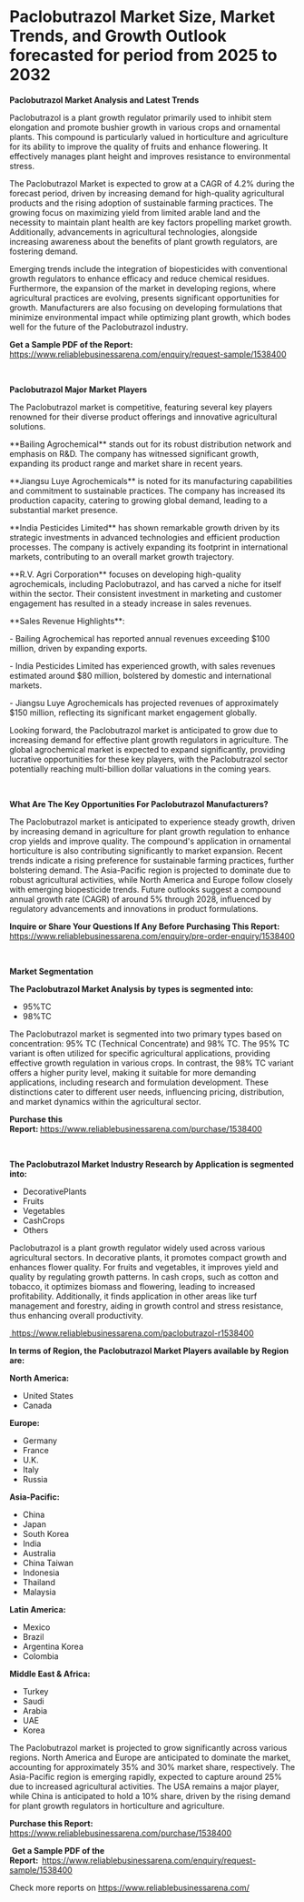 <p><h1>Paclobutrazol Market Size, Market Trends, and Growth Outlook forecasted for period from 2025 to 2032</h1></p><p><strong>Paclobutrazol Market Analysis and Latest Trends</strong></p>
<p><p>Paclobutrazol is a plant growth regulator primarily used to inhibit stem elongation and promote bushier growth in various crops and ornamental plants. This compound is particularly valued in horticulture and agriculture for its ability to improve the quality of fruits and enhance flowering. It effectively manages plant height and improves resistance to environmental stress.</p><p>The Paclobutrazol Market is expected to grow at a CAGR of 4.2% during the forecast period, driven by increasing demand for high-quality agricultural products and the rising adoption of sustainable farming practices. The growing focus on maximizing yield from limited arable land and the necessity to maintain plant health are key factors propelling market growth. Additionally, advancements in agricultural technologies, alongside increasing awareness about the benefits of plant growth regulators, are fostering demand. </p><p>Emerging trends include the integration of biopesticides with conventional growth regulators to enhance efficacy and reduce chemical residues. Furthermore, the expansion of the market in developing regions, where agricultural practices are evolving, presents significant opportunities for growth. Manufacturers are also focusing on developing formulations that minimize environmental impact while optimizing plant growth, which bodes well for the future of the Paclobutrazol industry.</p></p>
<p><strong>Get a Sample PDF of the Report:&nbsp;</strong> <a href="https://www.reliablebusinessarena.com/enquiry/request-sample/1538400?utm_campaign=2217&utm_medium=2&utm_source=Github&utm_content=ia&utm_term=31032025&utm_id=paclobutrazol">https://www.reliablebusinessarena.com/enquiry/request-sample/1538400</a></p>
<p>&nbsp;</p>
<p><strong>Paclobutrazol Major Market Players</strong></p>
<p><p>The Paclobutrazol market is competitive, featuring several key players renowned for their diverse product offerings and innovative agricultural solutions. </p><p>**Bailing Agrochemical** stands out for its robust distribution network and emphasis on R&D. The company has witnessed significant growth, expanding its product range and market share in recent years. </p><p>**Jiangsu Luye Agrochemicals** is noted for its manufacturing capabilities and commitment to sustainable practices. The company has increased its production capacity, catering to growing global demand, leading to a substantial market presence.</p><p>**India Pesticides Limited** has shown remarkable growth driven by its strategic investments in advanced technologies and efficient production processes. The company is actively expanding its footprint in international markets, contributing to an overall market growth trajectory.</p><p>**R.V. Agri Corporation** focuses on developing high-quality agrochemicals, including Paclobutrazol, and has carved a niche for itself within the sector. Their consistent investment in marketing and customer engagement has resulted in a steady increase in sales revenues.</p><p>**Sales Revenue Highlights**: </p><p>- Bailing Agrochemical has reported annual revenues exceeding $100 million, driven by expanding exports.</p><p>- India Pesticides Limited has experienced growth, with sales revenues estimated around $80 million, bolstered by domestic and international markets.</p><p>- Jiangsu Luye Agrochemicals has projected revenues of approximately $150 million, reflecting its significant market engagement globally.</p><p>Looking forward, the Paclobutrazol market is anticipated to grow due to increasing demand for effective plant growth regulators in agriculture. The global agrochemical market is expected to expand significantly, providing lucrative opportunities for these key players, with the Paclobutrazol sector potentially reaching multi-billion dollar valuations in the coming years.</p></p>
<p>&nbsp;</p>
<p><strong>What Are The Key Opportunities For Paclobutrazol Manufacturers?</strong></p>
<p><p>The Paclobutrazol market is anticipated to experience steady growth, driven by increasing demand in agriculture for plant growth regulation to enhance crop yields and improve quality. The compound's application in ornamental horticulture is also contributing significantly to market expansion. Recent trends indicate a rising preference for sustainable farming practices, further bolstering demand. The Asia-Pacific region is projected to dominate due to robust agricultural activities, while North America and Europe follow closely with emerging biopesticide trends. Future outlooks suggest a compound annual growth rate (CAGR) of around 5% through 2028, influenced by regulatory advancements and innovations in product formulations.</p></p>
<p><strong>Inquire or Share Your Questions If Any Before Purchasing This Report:</strong> <a href="https://www.reliablebusinessarena.com/enquiry/pre-order-enquiry/1538400?utm_campaign=2217&utm_medium=2&utm_source=Github&utm_content=ia&utm_term=31032025&utm_id=paclobutrazol">https://www.reliablebusinessarena.com/enquiry/pre-order-enquiry/1538400</a></p>
<p>&nbsp;</p>
<p><strong>Market Segmentation</strong></p>
<p><strong>The Paclobutrazol Market Analysis by types is segmented into:</strong></p>
<p><ul><li>95%TC</li><li>98%TC</li></ul></p>
<p><p>The Paclobutrazol market is segmented into two primary types based on concentration: 95% TC (Technical Concentrate) and 98% TC. The 95% TC variant is often utilized for specific agricultural applications, providing effective growth regulation in various crops. In contrast, the 98% TC variant offers a higher purity level, making it suitable for more demanding applications, including research and formulation development. These distinctions cater to different user needs, influencing pricing, distribution, and market dynamics within the agricultural sector.</p></p>
<p><strong>Purchase this Report:&nbsp;</strong><a href="https://www.reliablebusinessarena.com/purchase/1538400?utm_campaign=2217&utm_medium=2&utm_source=Github&utm_content=ia&utm_term=31032025&utm_id=paclobutrazol">https://www.reliablebusinessarena.com/purchase/1538400</a></p>
<p>&nbsp;</p>
<p><strong>The Paclobutrazol Market Industry Research by Application is segmented into:</strong></p>
<p><ul><li>DecorativePlants</li><li>Fruits</li><li>Vegetables</li><li>CashCrops</li><li>Others</li></ul></p>
<p><p>Paclobutrazol is a plant growth regulator widely used across various agricultural sectors. In decorative plants, it promotes compact growth and enhances flower quality. For fruits and vegetables, it improves yield and quality by regulating growth patterns. In cash crops, such as cotton and tobacco, it optimizes biomass and flowering, leading to increased profitability. Additionally, it finds application in other areas like turf management and forestry, aiding in growth control and stress resistance, thus enhancing overall productivity.</p></p>
<p><a href="https://www.reliablebusinessarena.com/paclobutrazol-r1538400?utm_campaign=2217&utm_medium=2&utm_source=Github&utm_content=ia&utm_term=31032025&utm_id=paclobutrazol">&nbsp;https://www.reliablebusinessarena.com/paclobutrazol-r1538400</a></p>
<p><strong>In terms of Region, the Paclobutrazol Market Players available by Region are:</strong></p>
<p>
    <p> <strong> North America: </strong>
        <ul>
            <li>United States</li>
            <li>Canada</li>
        </ul>
        </p> 
    <p> <strong> Europe: </strong>
        <ul>
            <li>Germany</li>
            <li>France</li>
            <li>U.K.</li>
            <li>Italy</li>
            <li>Russia</li>
        </ul>
        </p> 
    <p> <strong> Asia-Pacific: </strong>
        <ul>
            <li>China</li>
            <li>Japan</li>
            <li>South Korea</li>
            <li>India</li>
            <li>Australia</li>
            <li>China Taiwan</li>
            <li>Indonesia</li>
            <li>Thailand</li>
            <li>Malaysia</li>
        </ul>
        </p> 
    <p> <strong> Latin America: </strong>
        <ul>
            <li>Mexico</li>
            <li>Brazil</li>
            <li>Argentina Korea</li>
            <li>Colombia</li>
        </ul>
        </p> 
    <p> <strong> Middle East & Africa: </strong>
        <ul>
            <li>Turkey</li>
            <li>Saudi</li>
            <li>Arabia</li>
            <li>UAE</li>
            <li>Korea</li>
        </ul>
    </p>
    </p>
<p><p>The Paclobutrazol market is projected to grow significantly across various regions. North America and Europe are anticipated to dominate the market, accounting for approximately 35% and 30% market share, respectively. The Asia-Pacific region is emerging rapidly, expected to capture around 25% due to increased agricultural activities. The USA remains a major player, while China is anticipated to hold a 10% share, driven by the rising demand for plant growth regulators in horticulture and agriculture.</p></p>
<p><strong>Purchase this Report: </strong><a href="https://www.reliablebusinessarena.com/purchase/1538400?utm_campaign=2217&utm_medium=2&utm_source=Github&utm_content=ia&utm_term=31032025&utm_id=paclobutrazol">https://www.reliablebusinessarena.com/purchase/1538400</a></p>
<p>&nbsp;<strong>Get a Sample PDF of the Report:&nbsp;&nbsp;</strong><a href="https://www.reliablebusinessarena.com/enquiry/request-sample/1538400?utm_campaign=2217&utm_medium=2&utm_source=Github&utm_content=ia&utm_term=31032025&utm_id=paclobutrazol">https://www.reliablebusinessarena.com/enquiry/request-sample/1538400</a></p>
<p><strong></strong></p>
<p>Check more reports on <a href="https://www.reliablebusinessarena.com/?utm_campaign=2217&utm_medium=2&utm_source=Github&utm_content=ia&utm_term=31032025&utm_id=paclobutrazol">https://www.reliablebusinessarena.com/</a></p>